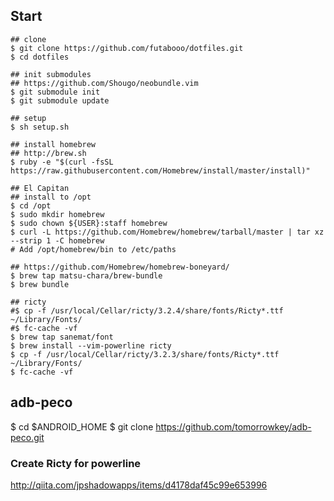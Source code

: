 ## Start

```
## clone
$ git clone https://github.com/futabooo/dotfiles.git
$ cd dotfiles

## init submodules
## https://github.com/Shougo/neobundle.vim
$ git submodule init
$ git submodule update

## setup
$ sh setup.sh

## install homebrew
## http://brew.sh
$ ruby -e "$(curl -fsSL https://raw.githubusercontent.com/Homebrew/install/master/install)"

## El Capitan
## install to /opt
$ cd /opt
$ sudo mkdir homebrew
$ sudo chown ${USER}:staff homebrew
$ curl -L https://github.com/Homebrew/homebrew/tarball/master | tar xz --strip 1 -C homebrew
# Add /opt/homebrew/bin to /etc/paths

## https://github.com/Homebrew/homebrew-boneyard/
$ brew tap matsu-chara/brew-bundle
$ brew bundle

## ricty
#$ cp -f /usr/local/Cellar/ricty/3.2.4/share/fonts/Ricty*.ttf ~/Library/Fonts/
#$ fc-cache -vf
$ brew tap sanemat/font
$ brew install --vim-powerline ricty
$ cp -f /usr/local/Cellar/ricty/3.2.3/share/fonts/Ricty*.ttf ~/Library/Fonts/
$ fc-cache -vf
```

## adb-peco
$ cd $ANDROID_HOME
$ git clone https://github.com/tomorrowkey/adb-peco.git

### Create Ricty for powerline
http://qiita.com/jpshadowapps/items/d4178daf45c99e653996
